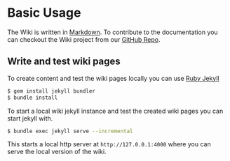 # Basic Usage

The Wiki is written in [Markdown](https://guides.github.com/features/mastering-markdown/). To contribute to the documentation you can checkout the Wiki project from our [GitHub Repo](https://github.com/evannetwork/evannetwork.github.io).

## Write and test wiki pages
To create content and test the wiki pages locally you can use [Ruby Jekyll](https://jekyllrb.com/)

```bash
$ gem install jekyll bundler
$ bundle install
```

To start a local wiki jekyll instance and test the created wiki pages you can start jekyll with.
```bash
$ bundle exec jekyll serve --incremental
```

This starts a local http server at `http://127.0.0.1:4000` where you can serve the local version of the wiki.
